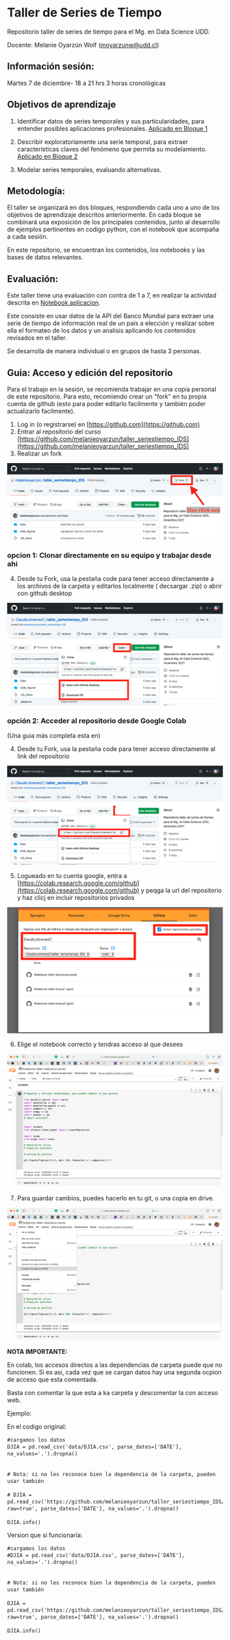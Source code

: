 # Taller de Series de Tiempo

Repositorio taller de series de tiempo para el Mg. en Data Science UDD.

Docente: Melanie Oyarzún Wolf (moyarzunw@udd.cl)

## Información sesión:
Martes 7 de diciembre- 18 a 21 hrs
3 horas cronológicas


## Objetivos de aprendizaje

1. Identificar datos de series temporales y sus particularidades, para entender posibles aplicaciones profesionales. [Aplicado en Bloque 1](Notebook-taller-bloque1.ipynb)

2. Describir exploratoriamente una serie temporal, para extraer características claves del fenómeno que permita su modelamiento. [Aplicado en Bloque 2](Notebook-taller-bloque2.ipynb)

3. Modelar series temporales, evaluando alternativas. 

## Metodología:

El taller se organizará en dos bloques, respondiendo cada uno a uno de los objetivos de aprendizaje descritos anteriormente. En cada bloque se combinará una exposición de los principales contenidos, junto al desarrollo de ejemplos pertinentes en codigo python, con el notebook que acompaña a cada sesión. 

En este repositorio, se encuentran los contenidos, los notebooks y las bases de datos relevantes.

## Evaluación:

Este taller tiene una evaluación con contra de 1 a 7, en realizar la actividad descrita en [Notebook aplicacion](Notebook-taller-Aplicacion.ipynb).

Este consiste en usar datos de la API del Banco Mundial para extraer una serie de tiempo de información real de un país a elección y realizar sobre ella el formateo de los datos y un analisis aplicando los contenidos revisados en el taller.

Se desarrolla de manera individual o en grupos de hasta 3 personas.


## Guia: Acceso y edición del repositorio

Para el trabajo en la sesión, se recomienda trabajar en una copia personal de este repositorio. Para esto, recomiendo crear un "fork" en tu propia cuenta de github (esto para poder editarlo facilmente y también poder actualizarlo facilmente).

1. Log in (o registrarse) en [https://github.com](https://github.com)
2. Entrar al repositorio del curso [https://github.com/melanieoyarzun/taller_seriestiempo_IDS](https://github.com/melanieoyarzun/taller_seriestiempo_IDS)
3. Realizar un fork 
   
![asi](slide_figuras/guiagit1.png)

### opcion 1: Clonar directamente en su equipo y trabajar desde ahi

4. Desde tu Fork, usa la pestaña code para tener acceso directamente a los archivos de la carpeta y editarlos localmente ( decsargar .zip) o abrir con github desktop

![asi](slide_figuras/guiagit3.png)



### opción 2: Acceder al repositorio desde Google Colab

(Una guia más completa esta en)

4. Desde tu Fork, usa la pestaña code para tener acceso directamente al link del repositorio

![asi](slide_figuras/guiagit2.png)


5. Logueado en tu cuenta google, entra a [https://colab.research.google.com/github](https://colab.research.google.com/github) y peqga la url del repositorio y haz clicj en incluir repositorios privados

![asi](slide_figuras/guiagit6.png)

6. Elige el notebook correcto y tendras acceso al que desees

![asi](slide_figuras/guiagit4.png)

7. Para guardar cambios, puedes hacerlo en tu git, o una copia en drive.

![asi](slide_figuras/guiagit5.png)

**NOTA IMPORTANTE:**

En colab, los accesos directos a las dependencias de carpeta puede que no funcionen. Si es asi, cada vez que se cargan datos hay una segunda ocpion de acceso que esta comentada.

Basta con comentar la que esta a ka carpeta y descomentar la con acceso web.

Ejemplo:

En el codigo original:

```
#cargamos los datos
DJIA = pd.read_csv('data/DJIA.csv', parse_dates=['DATE'], na_values='.').dropna()


# Nota: si no les reconoce bien la dependencia de la carpeta, pueden usar también

# DJIA = pd.read_csv('https://github.com/melanieoyarzun/taller_seriestiempo_IDS/blob/8c0b9774be8d4103da3801d3069d82b4fe006461/Data/DJIA.csv?raw=true', parse_dates=['DATE'], na_values='.').dropna()

DJIA.info()
```

Version que si funcionaría:

```
#cargamos los datos
#DJIA = pd.read_csv('data/DJIA.csv', parse_dates=['DATE'], na_values='.').dropna()


# Nota: si no les reconoce bien la dependencia de la carpeta, pueden usar también

DJIA = pd.read_csv('https://github.com/melanieoyarzun/taller_seriestiempo_IDS/blob/8c0b9774be8d4103da3801d3069d82b4fe006461/Data/DJIA.csv?raw=true', parse_dates=['DATE'], na_values='.').dropna()

DJIA.info()
```